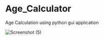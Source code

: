 # Age_Calculator
Age Calculation using python gui application

![Screenshot (5)](https://user-images.githubusercontent.com/54316119/77819468-0e79f100-7101-11ea-8860-519891789622.png)

